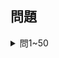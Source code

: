 ## 問題
<details><summary>問1~50</summary>

**問1**    
`a := map[string]string{"a": "a"}`と`b := map[string]string{"b": "b"}`をマージしたｃを出力してください
> eg map[a:a b:b]

<details><summary>回答</summary>

```go
a := map[string]string{"a": "a"}
b := map[string]string{"b": "b"}
c := map[string]string{}

for key, val := range a {
    c[key] = val
}
for key, val := range b {
    c[key] = val
}
fmt.Println(c)
```

</details>

</details>
